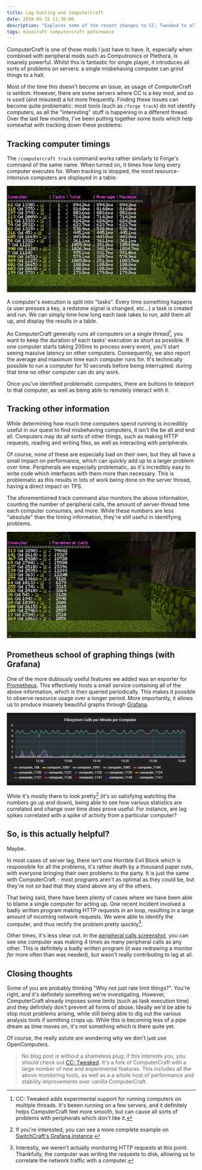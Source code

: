 ```yaml
---
title: Lag hunting and ComputerCraft
date: 2018-05-15 11:36:00
description: "Explores some of the recent changes to CC: Tweaked to allow better performance monitoring of computers."
tags: minecraft computercraft peformance
---
```


ComputerCraft is one of those mods I just have to have. It, especially when combined with peripheral mods such as
Computronics or Plethora, is insanely powerful. Whilst this is fantastic for single player, it introduces all sorts of
problems on servers: a single misbehaving computer can grind things to a halt.

Most of the time this doesn't become an issue, as usage of ComputerCraft is seldom. However, there are some servers
where CC is a key mod, and so is used (and misused) a lot more frequently. Finding these issues can become quite
problematic: most tools (such as `/forge track`) do not identify computers, as all the "interesting" stuff is happening
in a different thread. Over the last few months, I've been putting together some tools which help somewhat with tracking
down these problems:

## Tracking computer timings
The `/computercraft track` command works rather similarly to Forge's command of the same name. When turned on, it times
how long every computer executes for. When tracking is stopped, the most resource-intensive computers are displayed in a
table:

![Timings for a set of Computers](/assets/img/posts/cc-track-times.png)

A computer's execution is split into "tasks". Every time something happens (a user presses a key, a redstone signal is
changed, etc…) a task is created and run. We can simply time how long each task takes to run, add them all up, and
display the results in a table.

As ComputerCraft generally runs all computers on a single thread[^thread], you want to keep the duration of each tasks'
execution as short as possible. If one computer starts taking 200ms to process every event, you'll start seeing massive
latency on other computers. Consequently, we also report the average and maximum time each computer runs for. It's
technically possible to run a computer for 10 seconds before being interrupted: during that time no other computer can
do any work.

Once you've identified problematic computers, there are buttons to teleport to that computer, as well as being able to
remotely interact with it.

## Tracking other information
While determining how much time computers spend running is incredibly useful in our quest to find misbehaving computers,
it isn't the be all and end all. Computers may do all sorts of other things, such as making HTTP requests, reading and
writing files, as well as interacting with peripherals.

Of course, none of these are especially bad on their own, but they all have a small impact on performance, which can
quickly add up to a larger problem over time. Peripherals are especially problematic, as it's incredibly easy to write
code which interfaces with them more than necessary. This is problematic as this results in lots of work being done on
the server thread, having a direct impact on TPS.

The aforementioned track command also monitors the above information, counting the number of peripheral calls, the
amount of server-thread time each computer consumes, and more. While these numbers are less "absolute" than the timing
information, they're still useful in identifying problems.

<a name="track-peripheral"></a>

![Peripheral usage a set of Computers](/assets/img/posts/cc-track-peripheral.png)

## Prometheus school of graphing things (with Grafana)
One of the more dubiously useful features we added was an exporter for [Prometheus][prometheus]. This effectively hosts
a small service containing all of the above information, which is then queried periodically. This makes it possible to
observe resource usage over a longer period. More importantly, it allows us to produce insanely beautiful graphs through
[Grafana][grafana].

![Plot of filesystem usage per-computer](/assets/img/posts/cc-track-grafana-fs.png)

While it's mostly there to look pretty[^graf_sc] (it's so satisfying watching the numbers go up and down), being able to
see how various statistics are correlated and change over time does prove useful. For instance, are lag spikes
correlated with a spike of activity from a particular computer?

## So, is this actually helpful?
Maybe.

In most cases of server lag, there isn't one Horrible Evil Block which is responsible for all the problems, it's rather
death by a thousand paper cuts, with everyone bringing their own problems to the party. It is just the same with
ComputerCraft - most programs aren't as optimal as they could be, but they're not _so_ bad that they stand above any of
the others.

That being said, there have been plenty of cases where we have been able to blame a single computer for acting up. One
recent incident involved a badly written program making HTTP requests in an loop, resulting in a large amount of
incoming network requests. We were able to identify the computer, and thus rectify the problem pretty
quickly[^http_spam].

Other times, it's less clear cut. In the [peripheral calls screenshot](#track-peripheral), you can see one computer was
making 4 times as many peripheral calls as any other. This is definitely a badly written program (it was redrawing a
monitor _far_ more often than was needed), but wasn't really contributing to lag at all.

## Closing thoughts
Some of you are probably thinking "Why not just rate limit things?". You're right, and it's definitely something we're
investigating. However, ComputerCraft already imposes some limits (such as task execution time) and they definitely
don't prevent all forms of abuse.  Ideally we'd be able to stop most problems arising, while still being able to dig out
the various analysis tools if somthing crops up. While this is becoming less of a pipe dream as time moves on, it's not
something which is there quite yet.

Of course, the really astute are wondering why we don't just use OpenComputers.

> No blog post is without a shameless plug: if this interests you, you should check out [CC: Tweaked][cctweaked]. It's a
> fork of ComputerCraft with a large number of new and experimental features. This includes all the above monitoring
> tools, as well as a a whole host of performance and stability improvements over vanilla ComputerCraft.

[^thread]: CC: Tweaked adds experimental support for running computers on multiple threads. It's beeen running on a few
           servers, and it definitely helps ComputerCraft feel more smooth, but can cause all sorts of problems with
           peripherals which don't like it.

[^graf_sc]: If you're interested, you can see a more complete example on [SwitchCraft's Grafana instance][sc_dash].

[^http_spam]: Interestly, we weren't actually monitoring HTTP requests at this point. Thankfully, the computer was
              writing the requests to disk, allowing us to correlate the network traffic with a computer.

[prometheus]: https://prometheus.io/ "Prometheus - Monitoring system & time series database"
[grafana]: https://grafana.com/ "Grafana - The open pltform for analytics and monitoring"
[sc_dash]: https://analytics.switchcraft.pw/d/000000007/switchcraft-computercraft?orgId=1 "SwitchCraft's ComputerCraft dashboard"
[cctweaked]: https://minecraft.curseforge.com/projects/cc-tweaked "CC: Tweaked's CurseForge page"
